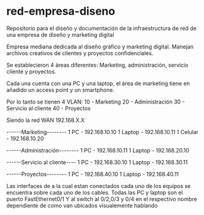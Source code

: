 # red-empresa-diseno
Repositorio para el diseño y documentación de la infraestructura de red de una empresa de diseño y marketing digital

Empresa mediana dedicada al diseño gráfico y marketing digital. Manejan archivos creativos de clientes y proyectos confidenciales.

Se establecieron 4 áreas diferentes: Marketing, administración, servicio cliente y proyectos.

Cada una cuenta con una PC y una laptop, el área de marketing tiene en añadido un access point y un smartphone.

Por lo tanto se tienen 4 VLAN:
10 - Marketing
20 - Administración
30 - Servicio al cliente
40 - Proyectos

Siendo la red WAN 192.168.X.X

------Marketing--------
1 PC - 192.168.10.10
1 Laptop - 192.168.10.11
1 Celular - 192.168.10.20

------Administración--------
1 PC - 192.168.10.11
1 Laptop - 192.168.20.10

------Servicio al cliente----
1 PC - 192.168.30.10
1 Laptop - 192.168.30.11

------Proyectos--------
1 PC - 192.168.40.10
1 Laptop - 192.168.40.11

Las interfaces de a la cual estan conectados cada uno de los equipos se encuentra sobre cada uno de los cables.
Todas las PC y laptop son el puerto FastEthernet0/1
Y al switch al 0/2,0/3 y 0/4 en el respectivo nombre dependiente de como van ubicados visualemente hablando
